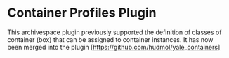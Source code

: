 Container Profiles Plugin
=========================
This archivespace plugin previously supported the definition of classes of container (box) that can be assigned to container instances. It has now been merged into the plugin [https://github.com/hudmol/yale_containers]
